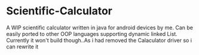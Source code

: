 # Scientific-Calculator
A WIP scientific calculator written in java for android devices by me. Can be easily ported to other OOP languages supporting dynamic linked List.
Currently it won't build though..As i had removed the Calaculator driver so i can rewrite it
